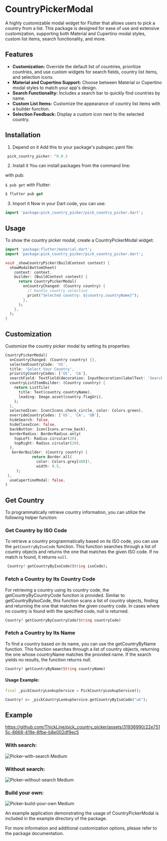  # CountryPickerModal

A highly customizable modal widget for Flutter that allows users to pick a country from a list. This package is designed for ease of use and extensive customization, supporting both Material and Cupertino modal styles, custom list items, search functionality, and more.

## Features

- **Customization:** Override the default list of countries, prioritize countries, and use custom widgets for search fields, country list items, and selection icons.
- **Material and Cupertino Support:** Choose between Material or Cupertino modal styles to match your app's design.
- **Search Functionality:** Includes a search bar to quickly find countries by name.
- **Custom List Items:** Customize the appearance of country list items with a builder function.
- **Selection Feedback:** Display a custom icon next to the selected country.

## Installation


1. Depend on it
Add this to your package's pubspec.yaml file:

```dart dependencies:
 pick_country_picker: ^0.0.3
 ```
2. Install it
You can install packages from the command line:

with pub:

`$ pub get`
with Flutter:
```dart
$ flutter pub get
```


3. Import it
Now in your Dart code, you can use:
```dart
import 'package:pick_country_picker/pick_country_picker.dart';
  ```


## Usage

To show the country picker modal, create a CountryPickerModal widget:

```dart
import 'package:flutter/material.dart';
import 'package:pick_country_picker/pick_country_picker.dart';

void _showCountryPicker(BuildContext context) {
  showModalBottomSheet(
    context: context,
    builder: (BuildContext context) {
      return CountryPickerModal(
        onCountryChanged: (Country country) {
          // Handle country selection
          print("Selected country: ${country.countryName}");
        },
      );
    },
  );
}

```

## Customization

Customize the country picker modal by setting its properties:

```dart
CountryPickerModal(
  onCountryChanged: (Country country) {},
  selectedCountryCode: 'US',
  title: 'Select Your Country',
  priorityCountryCodes: ['US', 'CA'],
  searchField: TextField(decoration: InputDecoration(labelText: 'Search...')),
  countryListItemBuilder: (Country country) {
    return ListTile(
      title: Text(country.countryName),
      leading: Image.asset(country.flagUri),
    );
  },
  selectedIcon: Icon(Icons.check_circle, color: Colors.green),
  overrideCountryCodes: ['US', 'CA', 'GB'],
  hideSearch: false,
  hideCloseIcon: false,
  backButton: Icon(Icons.arrow_back),
  borderRadius: BorderRadius.only(
    topLeft: Radius.circular(20),
    topRight: Radius.circular(20),
  ),
   borderBuilder: (Country country) {
            return Border.all(
              color: Colors.grey[400]!,
              width: 0.5,
     );
 },
  useCupertinoModal: false,
)
```

## Get Country
To programmatically retrieve country information, you can utilize the following helper function:

### Get Country by ISO Code

To retrieve a country programmatically based on its ISO code, you can use the `getCountryByIsoCode` function. This function searches through a list of country objects and returns the one that matches the given ISO code. If no match is found, it returns `null`.

```dart
 Country? getCountryByIsoCode(String isoCode);
```

### Fetch a Country by Its Country Code
For retrieving a country using its country code, the getCountryByCountryCode function is provided. Similar to getCountryByIsoCode, this function scans a list of country objects, finding and returning the one that matches the given country code. In cases where no country is found with the specified code, null is returned.

```dart
Country? getCountryByCountryCode(String countryCode)
```

### Fetch a Country by Its Name
To find a country based on its name, you can use the getCountryByName function. This function searches through a list of country objects, returning the one whose countryName matches the provided name. If the search yields no results, the function returns null.

```dart
Country? getCountryByName(String countryName)
```

#### Usage Example:
```dart
final _pickCountryLookupService = PickCountryLookupService();

Country? c= _pickCountryLookupService.getCountryByIsoCode("uk");
```
## Example

https://github.com/ThickLine/pick_country_picker/assets/31936990/22e7515c-8668-419e-8fbe-b8e002df9ec5



### With search:

![Picker-with-search Medium](https://github.com/ThickLine/pick_country_picker/assets/31936990/99f79d9b-4540-4408-8f82-0f71b16e2a0c)



### Without search:
![Picker-without-search Medium](https://github.com/ThickLine/pick_country_picker/assets/31936990/6115ad39-e39f-44ac-965c-8cc9da62d9a3)

### Build your own:
![Picker-build-your-own Medium](https://github.com/ThickLine/pick_country_picker/assets/31936990/7390a1d5-d9e1-4177-bb2a-c86174a08554)



An example application demonstrating the usage of CountryPickerModal is included in the example directory of the package.

For more information and additional customization options, please refer to the package documentation.

